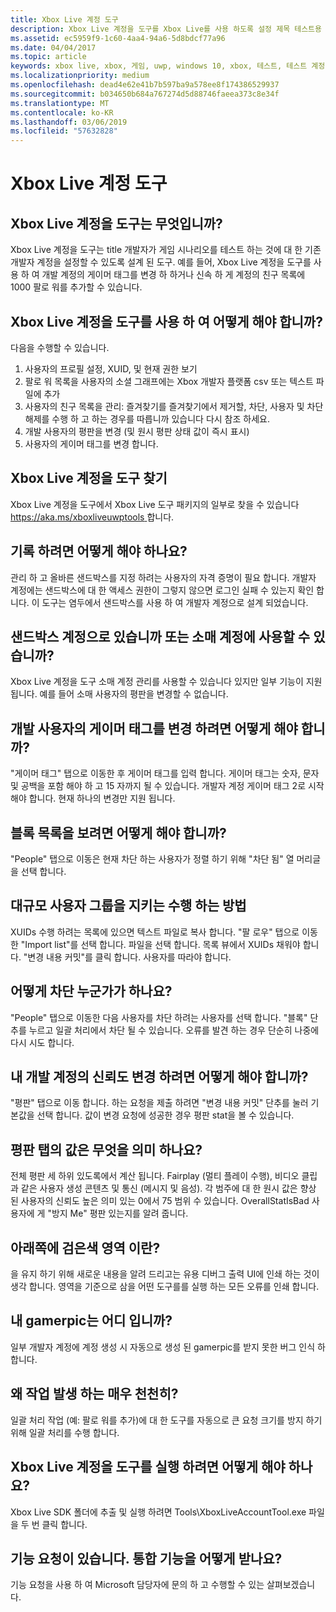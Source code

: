 ```yaml
---
title: Xbox Live 계정 도구
description: Xbox Live 계정을 도구를 Xbox Live를 사용 하도록 설정 제목 테스트용 테스트 계정을 빠르게 만들기를 사용 하는 방법을 알아봅니다.
ms.assetid: ec5959f9-1c60-4aa4-94a6-5d8bdcf77a96
ms.date: 04/04/2017
ms.topic: article
keywords: xbox live, xbox, 게임, uwp, windows 10, xbox, 테스트, 테스트 계정
ms.localizationpriority: medium
ms.openlocfilehash: dead4e62e41b7b597ba9a578ee8f174386529937
ms.sourcegitcommit: b034650b684a767274d5d88746faeea373c8e34f
ms.translationtype: MT
ms.contentlocale: ko-KR
ms.lasthandoff: 03/06/2019
ms.locfileid: "57632828"
---
```

# <a name="xbox-live-account-tool"></a>Xbox Live 계정 도구

## <a name="what-is-xbox-live-account-tool"></a>Xbox Live 계정을 도구는 무엇입니까?
Xbox Live 계정을 도구는 title 개발자가 게임 시나리오를 테스트 하는 것에 대 한 기존 개발자 계정을 설정할 수 있도록 설계 된 도구. 예를 들어, Xbox Live 계정을 도구를 사용 하 여 개발 계정의 게이머 태그를 변경 하 하거나 신속 하 게 계정의 친구 목록에 1000 팔로 워를 추가할 수 있습니다.

## <a name="what-can-i-do-with-xbox-live-account-tool"></a>Xbox Live 계정을 도구를 사용 하 여 어떻게 해야 합니까?
다음을 수행할 수 있습니다.
  1. 사용자의 프로필 설정, XUID, 및 현재 권한 보기
  2. 팔로 워 목록을 사용자의 소셜 그래프에는 Xbox 개발자 플랫폼 csv 또는 텍스트 파일에 추가
  3. 사용자의 친구 목록을 관리: 즐겨찾기를 즐겨찾기에서 제거할, 차단, 사용자 및 차단 해제를 수행 하 고 하는 경우를 따릅니까 있습니다 다시 참조 하세요.
  4. 개발 사용자의 평판을 변경 (및 원시 평판 상태 값이 즉시 표시)
  5. 사용자의 게이머 태그를 변경 합니다.

## <a name="where-can-i-find-xbox-live-account-tool"></a>Xbox Live 계정을 도구 찾기
Xbox Live 계정을 도구에서 Xbox Live 도구 패키지의 일부로 찾을 수 있습니다 [ https://aka.ms/xboxliveuwptools ](https://aka.ms/xboxliveuwptools)합니다.

## <a name="how-do-i-log-in"></a>기록 하려면 어떻게 해야 하나요?
관리 하 고 올바른 샌드박스를 지정 하려는 사용자의 자격 증명이 필요 합니다. 개발자 계정에는 샌드박스에 대 한 액세스 권한이 그렇지 않으면 로그인 실패 수 있는지 확인 합니다. 이 도구는 염두에서 샌드박스를 사용 하 여 개발자 계정으로 설계 되었습니다.

## <a name="can-i-use-a-retail-account-or-does-it-have-to-be-a-sandboxed-account"></a>샌드박스 계정으로 있습니까 또는 소매 계정에 사용할 수 있습니까?
Xbox Live 계정을 도구 소매 계정 관리를 사용할 수 있습니다 있지만 일부 기능이 지원 됩니다. 예를 들어 소매 사용자의 평판을 변경할 수 없습니다.

## <a name="how-do-i-change-a-dev-users-gamertag"></a>개발 사용자의 게이머 태그를 변경 하려면 어떻게 해야 합니까?
"게이머 태그" 탭으로 이동한 후 게이머 태그를 입력 합니다. 게이머 태그는 숫자, 문자 및 공백을 포함 해야 하 고 15 자까지 될 수 있습니다. 개발자 계정 게이머 태그 2로 시작 해야 합니다. 현재 하나의 변경만 지원 됩니다.

## <a name="how-do-i-see-my-block-list"></a>블록 목록을 보려면 어떻게 해야 합니까?
"People" 탭으로 이동은 현재 차단 하는 사용자가 정렬 하기 위해 "차단 됨" 열 머리글을 선택 합니다.

## <a name="how-do-i-follow-a-large-group-of-users"></a>대규모 사용자 그룹을 지키는 수행 하는 방법
XUIDs 수행 하려는 목록에 있으면 텍스트 파일로 복사 합니다. "팔 로우" 탭으로 이동한 "Import list"를 선택 합니다. 파일을 선택 합니다. 목록 뷰에서 XUIDs 채워야 합니다. "변경 내용 커밋"를 클릭 합니다. 사용자를 따라야 합니다.

## <a name="how-do-i-block-someone"></a>어떻게 차단 누군가가 하나요?
"People" 탭으로 이동한 다음 사용자를 차단 하려는 사용자를 선택 합니다. "블록" 단추를 누르고 일괄 처리에서 차단 될 수 있습니다. 오류를 발견 하는 경우 단순히 나중에 다시 시도 합니다.

## <a name="how-do-i-change-my-dev-accounts-repuation"></a>내 개발 계정의 신뢰도 변경 하려면 어떻게 해야 합니까?
"평판" 탭으로 이동 합니다. 하는 요청을 제출 하려면 "변경 내용 커밋" 단추를 눌러 기본값을 선택 합니다. 값이 변경 요청에 성공한 경우 평판 stat을 볼 수 있습니다.

## <a name="what-do-the-values-in-the-reputation-tab-mean"></a>평판 탭의 값은 무엇을 의미 하나요?
전체 평판 세 하위 있도록에서 계산 됩니다. Fairplay (멀티 플레이 수행), 비디오 클립과 같은 사용자 생성 콘텐츠 및 통신 (메시지 및 음성). 각 범주에 대 한 원시 값은 향상 된 사용자의 신뢰도 높은 의미 있는 0에서 75 범위 수 있습니다. OverallStatIsBad 사용자에 게 "방지 Me" 평판 있는지를 알려 줍니다.

## <a name="whats-the-black-area-at-the-bottom"></a>아래쪽에 검은색 영역 이란?
을 유지 하기 위해 새로운 내용을 알려 드리고는 유용 디버그 출력 UI에 인쇄 하는 것이 생각 합니다. 영역을 기준으로 삼을 어떤 도구를를 실행 하는 모든 오류를 인쇄 합니다.

## <a name="wheres-my-gamerpic"></a>내 gamerpic는 어디 입니까?
일부 개발자 계정에 계정 생성 시 자동으로 생성 된 gamerpic를 받지 못한 버그 인식 하 합니다.

## <a name="why-are-things-happening-so-slowly"></a>왜 작업 발생 하는 매우 천천히?
일괄 처리 작업 (예: 팔로 워를 추가)에 대 한 도구를 자동으로 큰 요청 크기를 방지 하기 위해 일괄 처리를 수행 합니다.

## <a name="how-do-i-run-xbox-live-account-tool"></a>Xbox Live 계정을 도구를 실행 하려면 어떻게 해야 하나요?
Xbox Live SDK 폴더에 추출 및 실행 하려면 Tools\XboxLiveAccountTool.exe 파일을 두 번 클릭 합니다.

## <a name="i-have-a-feature-request-how-do-i-get-my-feature-incorporated"></a>기능 요청이 있습니다. 통합 기능을 어떻게 받나요?
기능 요청을 사용 하 여 Microsoft 담당자에 문의 하 고 수행할 수 있는 살펴보겠습니다.

